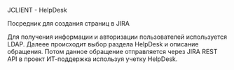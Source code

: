JCLIENT - HelpDesk

Посредник для создания страниц в JIRA

Для получения информации и авторизации пользователей используется LDAP.
Далеее происходит  выбор раздела HelpDesk и описание обращения.
Потом данное обращение отправляется через JIRA REST API 
в проект ИТ-поддержка используя учетку HelpDesk.




